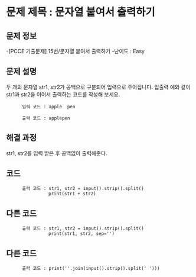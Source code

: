 # 문제 제목 : 문자열 붙여서 출력하기

## 문제 정보
-[PCCE 기출문제] 15번/문자열 붙여서 출력하기
-난이도 : Easy


## 문제 설명
두 개의 문자열 str1, str2가 공백으로 구분되어 입력으로 주어집니다.
입출력 예와 같이 str1과 str2을 이어서 출력하는 코드를 작성해 보세요.

          입력 코드 : apple  pen
          
          출력 코드 : applepen

## 해결 과정
str1, str2를 입력 받은 후 공백없이 출력해준다.

## 코드
          출력 코드 : str1, str2 = input().strip().split()
                    print(str1 + str2)
                    
## 다른 코드
          출력 코드 : str1, str2 = input().strip().split()
                    print(str1, str2, sep='')

## 다른 코드
          출력 코드 : print(''.join(input().strip().split(' ')))
                    
          
